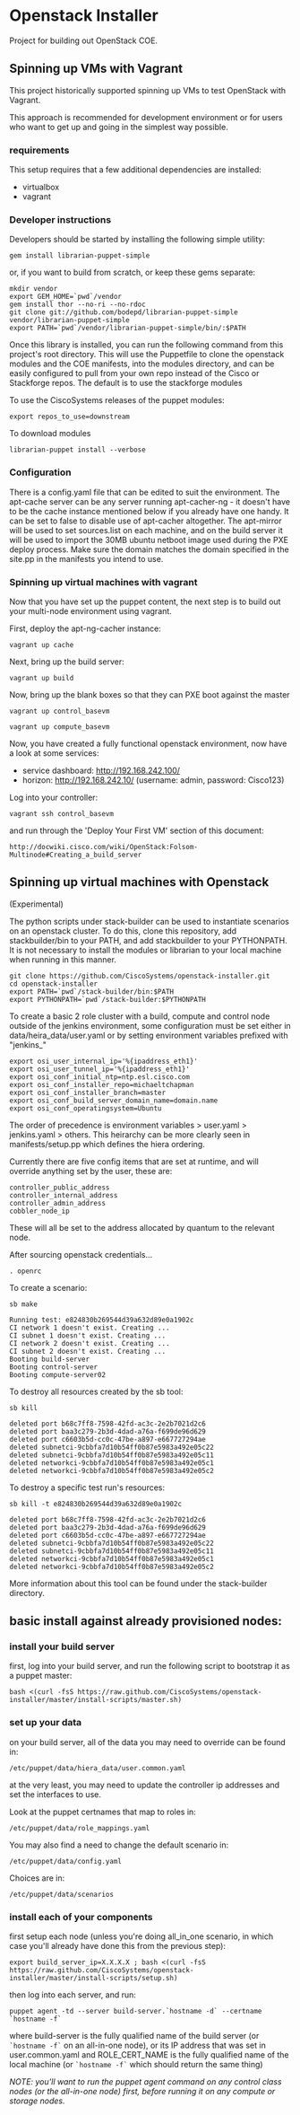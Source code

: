 Openstack Installer
================

Project for building out OpenStack COE.

## Spinning up VMs with Vagrant

This project historically supported spinning up VMs to test OpenStack with Vagrant.

This approach is recommended for development environment or for users who want
to get up and going in the simplest way possible.

### requirements

This setup requires that a few additional dependencies are installed:

* virtualbox
* vagrant

### Developer instructions

Developers should be started by installing the following simple utility:

    gem install librarian-puppet-simple

or, if you want to build from scratch, or keep these gems separate:

    mkdir vendor
    export GEM_HOME=`pwd`/vendor
    gem install thor --no-ri --no-rdoc
    git clone git://github.com/bodepd/librarian-puppet-simple vendor/librarian-puppet-simple
    export PATH=`pwd`/vendor/librarian-puppet-simple/bin/:$PATH

Once this library is installed, you can run the following command from this project's
root directory. This will use the Puppetfile to clone the openstack modules and the COE manifests, into the modules directory, and can be easily configured to pull from your own repo instead of the Cisco or Stackforge repos. The default is to use the stackforge modules

To use the CiscoSystems releases of the puppet modules:

    export repos_to_use=downstream

To download modules

    librarian-puppet install --verbose

### Configuration

There is a config.yaml file that can be edited to suit the environment.
The apt-cache server can be any server running apt-cacher-ng - it doesn't have to be the cache instance mentioned below if you already have one handy. It can be set to false to disable use of apt-cacher altogether.
The apt-mirror will be used to set sources.list on each machine, and on the build server it will be used to import the 30MB ubuntu netboot image used during the PXE deploy process.
Make sure the domain matches the domain specified in the site.pp in the manifests you intend to use.

### Spinning up virtual machines with vagrant

Now that you have set up the puppet content, the next step is to build
out your multi-node environment using vagrant.

First, deploy the apt-ng-cacher instance:

    vagrant up cache

Next, bring up the build server:

    vagrant up build

Now, bring up the blank boxes so that they can PXE boot against the master

    vagrant up control_basevm

    vagrant up compute_basevm

Now, you have created a fully functional openstack environment, now have a look at some services:

  * service dashboard: http://192.168.242.100/
  * horizon:           http://192.168.242.10/ (username: admin, password: Cisco123)

Log into your controller:

    vagrant ssh control_basevm

and run through the 'Deploy Your First VM' section of this document:

    http://docwiki.cisco.com/wiki/OpenStack:Folsom-Multinode#Creating_a_build_server


## Spinning up virtual machines with Openstack

(Experimental)

The python scripts under stack-builder can be used to instantiate scenarios on an openstack cluster. To do this, clone this repository, add stackbuilder/bin to your PATH, and add stackbuilder to your PYTHONPATH. It is not necessary to install the modules or librarian to your local machine when running in this manner.

    git clone https://github.com/CiscoSystems/openstack-installer.git
    cd openstack-installer
    export PATH=`pwd`/stack-builder/bin:$PATH
    export PYTHONPATH=`pwd`/stack-builder:$PYTHONPATH

To create a basic 2 role cluster with a build, compute and control node outside of the jenkins environment, some configuration must be set either in data/heira_data/user.yaml or by setting environment variables prefixed with "jenkins_"

    export osi_user_internal_ip='%{ipaddress_eth1}'
    export osi_user_tunnel_ip='%{ipaddress_eth1}'
    export osi_conf_initial_ntp=ntp.esl.cisco.com
    export osi_conf_installer_repo=michaeltchapman
    export osi_conf_installer_branch=master
    export osi_conf_build_server_domain_name=domain.name
    export osi_conf_operatingsystem=Ubuntu

The order of precedence is environment variables > user.yaml > jenkins.yaml > others. This heirarchy can be more clearly seen in manifests/setup.pp which defines the hiera ordering.

Currently there are five config items that are set at runtime, and will override anything set by the user, these are:

    controller_public_address
    controller_internal_address
    controller_admin_address
    cobbler_node_ip

These will all be set to the address allocated by quantum to the relevant node.

After sourcing openstack credentials...

    . openrc

To create a scenario:

    sb make

    Running test: e824830b269544d39a632d89e0a1902c
    CI network 1 doesn't exist. Creating ...
    CI subnet 1 doesn't exist. Creating ...
    CI network 2 doesn't exist. Creating ...
    CI subnet 2 doesn't exist. Creating ...
    Booting build-server
    Booting control-server
    Booting compute-server02

To destroy all resources created by the sb tool:

    sb kill

    deleted port b68c7ff8-7598-42fd-ac3c-2e2b7021d2c6
    deleted port baa3c279-2b3d-4dad-a76a-f699de96d629
    deleted port c6603b5d-cc0c-47be-a897-e667727294ae
    deleted subnetci-9cbbfa7d10b54ff0b87e5983a492e05c22
    deleted subnetci-9cbbfa7d10b54ff0b87e5983a492e05c11
    deleted networkci-9cbbfa7d10b54ff0b87e5983a492e05c1
    deleted networkci-9cbbfa7d10b54ff0b87e5983a492e05c2

To destroy a specific test run's resources:

    sb kill -t e824830b269544d39a632d89e0a1902c

    deleted port b68c7ff8-7598-42fd-ac3c-2e2b7021d2c6
    deleted port baa3c279-2b3d-4dad-a76a-f699de96d629
    deleted port c6603b5d-cc0c-47be-a897-e667727294ae
    deleted subnetci-9cbbfa7d10b54ff0b87e5983a492e05c22
    deleted subnetci-9cbbfa7d10b54ff0b87e5983a492e05c11
    deleted networkci-9cbbfa7d10b54ff0b87e5983a492e05c1
    deleted networkci-9cbbfa7d10b54ff0b87e5983a492e05c2

More information about this tool can be found under the stack-builder directory.

## basic install against already provisioned nodes:

### install your build server

first, log into your build server, and run the following script to bootstrap it as a puppet master:

    bash <(curl -fsS https://raw.github.com/CiscoSystems/openstack-installer/master/install-scripts/master.sh)

### set up your data

on your build server, all of the data you may need to override can be found in:

    /etc/puppet/data/hiera_data/user.common.yaml

at the very least, you may need to update the controller ip addresses and set the
interfaces to use.

Look at the puppet certnames that map to roles in:

    /etc/puppet/data/role_mappings.yaml

You may also find a need to change the default scenario in:

    /etc/puppet/data/config.yaml

Choices are in:

    /etc/puppet/data/scenarios

### install each of your components

first setup each node (unless you're doing all\_in\_one scenario, in which case you'll already have done this from the previous step):

    export build_server_ip=X.X.X.X ; bash <(curl -fsS https://raw.github.com/CiscoSystems/openstack-installer/master/install-scripts/setup.sh)

then log into each server, and run:

``
    puppet agent -td --server build-server.`hostname -d` --certname `hostname -f`
``

where build-server is the fully qualified name of the build server (or `` `hostname -f` `` on an all-in-one node), or its IP address that was set in user.common.yaml and ROLE\_CERT\_NAME is the fully qualified name of the local machine (or `` `hostname -f` `` which should return the same thing)

*NOTE: you'll want to run the puppet agent command on any control class nodes (or the all-in-one node) first, before running it on any compute or storage nodes.*
